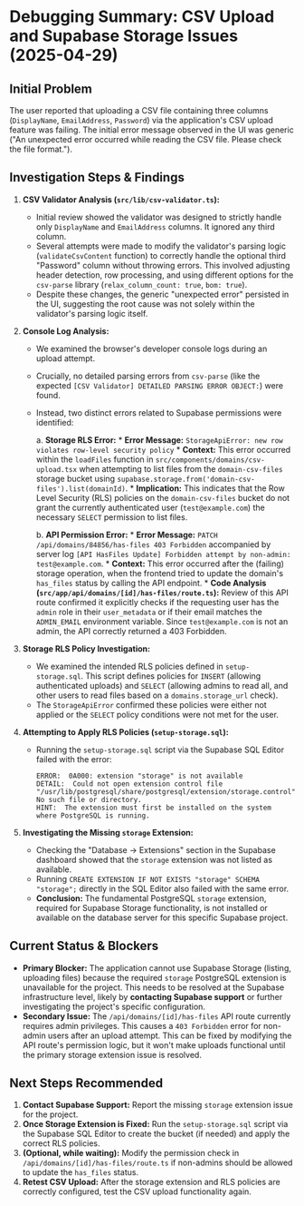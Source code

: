 # Debugging Summary: CSV Upload and Supabase Storage Issues (2025-04-29)

## Initial Problem

The user reported that uploading a CSV file containing three columns (`DisplayName`, `EmailAddress`, `Password`) via the application's CSV upload feature was failing. The initial error message observed in the UI was generic ("An unexpected error occurred while reading the CSV file. Please check the file format.").

## Investigation Steps & Findings

1.  **CSV Validator Analysis (`src/lib/csv-validator.ts`):**
    *   Initial review showed the validator was designed to strictly handle only `DisplayName` and `EmailAddress` columns. It ignored any third column.
    *   Several attempts were made to modify the validator's parsing logic (`validateCsvContent` function) to correctly handle the optional third "Password" column without throwing errors. This involved adjusting header detection, row processing, and using different options for the `csv-parse` library (`relax_column_count: true`, `bom: true`).
    *   Despite these changes, the generic "unexpected error" persisted in the UI, suggesting the root cause was not solely within the validator's parsing logic itself.

2.  **Console Log Analysis:**
    *   We examined the browser's developer console logs during an upload attempt.
    *   Crucially, no detailed parsing errors from `csv-parse` (like the expected `[CSV Validator] DETAILED PARSING ERROR OBJECT:`) were found.
    *   Instead, two distinct errors related to Supabase permissions were identified:

        a.  **Storage RLS Error:**
            *   **Error Message:** `StorageApiError: new row violates row-level security policy`
            *   **Context:** This error occurred within the `loadFiles` function in `src/components/domains/csv-upload.tsx` when attempting to list files from the `domain-csv-files` storage bucket using `supabase.storage.from('domain-csv-files').list(domainId)`.
            *   **Implication:** This indicates that the Row Level Security (RLS) policies on the `domain-csv-files` bucket do not grant the currently authenticated user (`test@example.com`) the necessary `SELECT` permission to list files.

        b.  **API Permission Error:**
            *   **Error Message:** `PATCH /api/domains/84856/has-files 403 Forbidden` accompanied by server log `[API HasFiles Update] Forbidden attempt by non-admin: test@example.com`.
            *   **Context:** This error occurred after the (failing) storage operation, when the frontend tried to update the domain's `has_files` status by calling the API endpoint.
            *   **Code Analysis (`src/app/api/domains/[id]/has-files/route.ts`):** Review of this API route confirmed it explicitly checks if the requesting user has the `admin` role in their `user_metadata` or if their email matches the `ADMIN_EMAIL` environment variable. Since `test@example.com` is not an admin, the API correctly returned a 403 Forbidden.

3.  **Storage RLS Policy Investigation:**
    *   We examined the intended RLS policies defined in `setup-storage.sql`. This script defines policies for `INSERT` (allowing authenticated uploads) and `SELECT` (allowing admins to read all, and other users to read files based on a `domains.storage_url` check).
    *   The `StorageApiError` confirmed these policies were either not applied or the `SELECT` policy conditions were not met for the user.

4.  **Attempting to Apply RLS Policies (`setup-storage.sql`):**
    *   Running the `setup-storage.sql` script via the Supabase SQL Editor failed with the error:
        ```
        ERROR:  0A000: extension "storage" is not available
        DETAIL:  Could not open extension control file "/usr/lib/postgresql/share/postgresql/extension/storage.control": No such file or directory.
        HINT:  The extension must first be installed on the system where PostgreSQL is running.
        ```

5.  **Investigating the Missing `storage` Extension:**
    *   Checking the "Database -> Extensions" section in the Supabase dashboard showed that the `storage` extension was not listed as available.
    *   Running `CREATE EXTENSION IF NOT EXISTS "storage" SCHEMA "storage";` directly in the SQL Editor also failed with the same error.
    *   **Conclusion:** The fundamental PostgreSQL `storage` extension, required for Supabase Storage functionality, is not installed or available on the database server for this specific Supabase project.

## Current Status & Blockers

*   **Primary Blocker:** The application cannot use Supabase Storage (listing, uploading files) because the required `storage` PostgreSQL extension is unavailable for the project. This needs to be resolved at the Supabase infrastructure level, likely by **contacting Supabase support** or further investigating the project's specific configuration.
*   **Secondary Issue:** The `/api/domains/[id]/has-files` API route currently requires admin privileges. This causes a `403 Forbidden` error for non-admin users after an upload attempt. This can be fixed by modifying the API route's permission logic, but it won't make uploads functional until the primary storage extension issue is resolved.

## Next Steps Recommended

1.  **Contact Supabase Support:** Report the missing `storage` extension issue for the project.
2.  **Once Storage Extension is Fixed:** Run the `setup-storage.sql` script via the Supabase SQL Editor to create the bucket (if needed) and apply the correct RLS policies.
3.  **(Optional, while waiting):** Modify the permission check in `/api/domains/[id]/has-files/route.ts` if non-admins should be allowed to update the `has_files` status.
4.  **Retest CSV Upload:** After the storage extension and RLS policies are correctly configured, test the CSV upload functionality again.